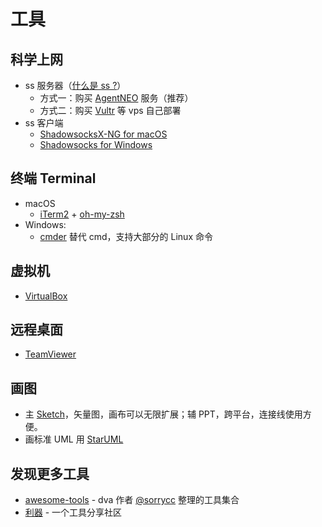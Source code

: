 # 工具

## 科学上网
- ss 服务器（[什么是 ss ?](https://vc2tea.com/whats-shadowsocks/)）
    - 方式一：购买 [AgentNEO](https://agentneo.io) 服务（推荐）
    - 方式二：购买 [Vultr](https://www.vultr.com) 等 vps 自己部署
- ss 客户端
    - [ShadowsocksX-NG for macOS](https://github.com/shadowsocks/ShadowsocksX-NG)
    - [Shadowsocks for Windows](https://github.com/shadowsocks/shadowsocks-windows)

## 终端 Terminal
- macOS
    - [iTerm2](https://www.iterm2.com) + [oh-my-zsh](https://ohmyz.sh)
- Windows: 
    - [cmder](https://cmder.net) 替代 cmd，支持大部分的 Linux 命令

## 虚拟机
- [VirtualBox](https://www.virtualbox.org)

## 远程桌面
- [TeamViewer](https://www.teamviewer.com/cn/)

## 画图
- 主 [Sketch](https://www.sketch.com)，矢量图，画布可以无限扩展；辅 PPT，跨平台，连接线使用方便。
- 画标准 UML 用 [StarUML](http://staruml.io)

## 发现更多工具
- [awesome-tools](https://github.com/sorrycc/awesome-tools) - dva 作者 [@sorrycc](https://github.com/sorrycc) 整理的工具集合
- [利器](https://liqi.io) - 一个工具分享社区
